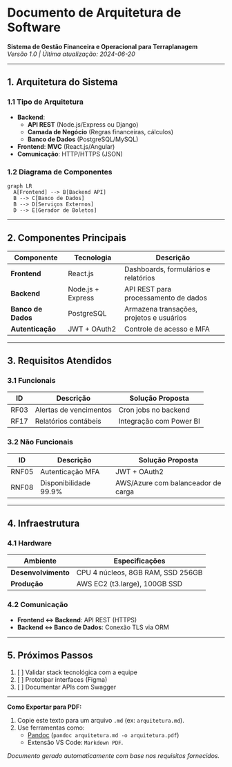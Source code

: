 # Documento de Arquitetura de Software  
**Sistema de Gestão Financeira e Operacional para Terraplanagem**  
*Versão 1.0 | Última atualização: 2024-06-20*

---

## 1. **Arquitetura do Sistema**  
### 1.1 Tipo de Arquitetura  
- **Backend**:  
  - **API REST** (Node.js/Express ou Django)  
  - **Camada de Negócio** (Regras financeiras, cálculos)  
  - **Banco de Dados** (PostgreSQL/MySQL)  
- **Frontend**: **MVC** (React.js/Angular)  
- **Comunicação**: HTTP/HTTPS (JSON)  

### 1.2 Diagrama de Componentes  
```mermaid  
graph LR  
  A[Frontend] --> B[Backend API]  
  B --> C[Banco de Dados]  
  B --> D[Serviços Externos]  
  D --> E[Gerador de Boletos]  
```  

---

## 2. **Componentes Principais**  
| Componente          | Tecnologia           | Descrição                                  |  
|---------------------|----------------------|--------------------------------------------|  
| **Frontend**        | React.js             | Dashboards, formulários e relatórios       |  
| **Backend**         | Node.js + Express    | API REST para processamento de dados        |  
| **Banco de Dados**  | PostgreSQL           | Armazena transações, projetos e usuários   |  
| **Autenticação**    | JWT + OAuth2         | Controle de acesso e MFA                   |  

---

## 3. **Requisitos Atendidos**  
### 3.1 Funcionais  
| ID   | Descrição                          | Solução Proposta                     |  
|------|------------------------------------|--------------------------------------|  
| RF03 | Alertas de vencimentos            | Cron jobs no backend                 |  
| RF17 | Relatórios contábeis              | Integração com Power BI              |  

### 3.2 Não Funcionais  
| ID    | Descrição                          | Solução Proposta                     |  
|-------|------------------------------------|--------------------------------------|  
| RNF05 | Autenticação MFA                  | JWT + OAuth2                         |  
| RNF08 | Disponibilidade 99.9%             | AWS/Azure com balanceador de carga   |  

---

## 4. **Infraestrutura**  
### 4.1 Hardware  
| Ambiente         | Especificações                          |  
|------------------|-----------------------------------------|  
| **Desenvolvimento** | CPU 4 núcleos, 8GB RAM, SSD 256GB     |  
| **Produção**      | AWS EC2 (t3.large), 100GB SSD          |  

### 4.2 Comunicação  
- **Frontend ↔ Backend**: API REST (HTTPS)  
- **Backend ↔ Banco de Dados**: Conexão TLS via ORM  

---

## 5. **Próximos Passos**  
1. [ ] Validar stack tecnológica com a equipe  
2. [ ] Prototipar interfaces (Figma)  
3. [ ] Documentar APIs com Swagger  

---

**Como Exportar para PDF:**  
1. Copie este texto para um arquivo `.md` (ex: `arquitetura.md`).  
2. Use ferramentas como:  
   - [Pandoc](https://pandoc.org/) (`pandoc arquitetura.md -o arquitetura.pdf`)  
   - Extensão VS Code: `Markdown PDF`.  

*Documento gerado automaticamente com base nos requisitos fornecidos.*  